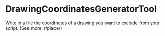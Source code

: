 # DrawingCoordinatesGeneratorTool
Write in a file the coordinates of a drawing you want to exclude from your script. (See more: r/place/)
